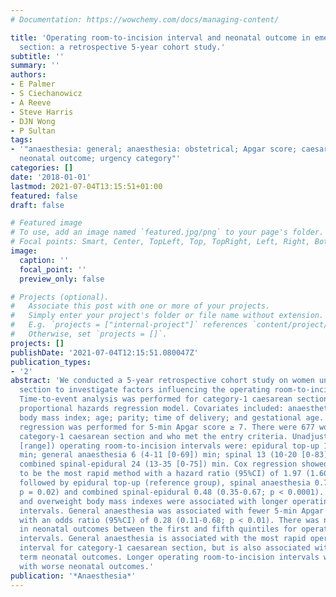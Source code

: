 ```yaml
---
# Documentation: https://wowchemy.com/docs/managing-content/

title: 'Operating room-to-incision interval and neonatal outcome in emergency caesarean
  section: a retrospective 5-year cohort study.'
subtitle: ''
summary: ''
authors:
- E Palmer
- S Ciechanowicz
- A Reeve
- Steve Harris
- DJN Wong
- P Sultan
tags:
- '"anaesthesia: general; anaesthesia: obstetrical; Apgar score; caesarean section;
  neonatal outcome; urgency category"'
categories: []
date: '2018-01-01'
lastmod: 2021-07-04T13:15:51+01:00
featured: false
draft: false

# Featured image
# To use, add an image named `featured.jpg/png` to your page's folder.
# Focal points: Smart, Center, TopLeft, Top, TopRight, Left, Right, BottomLeft, Bottom, BottomRight.
image:
  caption: ''
  focal_point: ''
  preview_only: false

# Projects (optional).
#   Associate this post with one or more of your projects.
#   Simply enter your project's folder or file name without extension.
#   E.g. `projects = ["internal-project"]` references `content/project/deep-learning/index.md`.
#   Otherwise, set `projects = []`.
projects: []
publishDate: '2021-07-04T12:15:51.080047Z'
publication_types:
- '2'
abstract: 'We conducted a 5-year retrospective cohort study on women undergoing caesarean
  section to investigate factors influencing the operating room-to-incision interval.
  Time-to-event analysis was performed for category-1 caesarean section using a Cox
  proportional hazards regression model. Covariates included: anaesthetic technique;
  body mass index; age; parity; time of delivery; and gestational age. Binary logistic
  regression was performed for 5-min Apgar score ≥ 7. There were 677 women who underwent
  category-1 caesarean section and who met the entry criteria. Unadjusted median (IQR
  [range]) operating room-to-incision intervals were: epidural top-up 11 (7-17 [0-87])
  min; general anaesthesia 6 (4-11 [0-69]) min; spinal 13 (10-20 [0-83]) min; and
  combined spinal-epidural 24 (13-35 [0-75]) min. Cox regression showed general anaesthesia
  to be the most rapid method with a hazard ratio (95%CI) of 1.97 (1.60-2.44; p < 0.0001),
  followed by epidural top-up (reference group), spinal anaesthesia 0.79 (0.65-0.96;
  p = 0.02) and combined spinal-epidural 0.48 (0.35-0.67; p < 0.0001). Underweight
  and overweight body mass indexes were associated with longer operating room-to-incision
  intervals. General anaesthesia was associated with fewer 5-min Apgar scores ≥ 7
  with an odds ratio (95%CI) of 0.28 (0.11-0.68; p < 0.01). There was no difference
  in neonatal outcomes between the first and fifth quintiles for operating room-to-incision
  intervals. General anaesthesia is associated with the most rapid operating room-to-incision
  interval for category-1 caesarean section, but is also associated with worse short
  term neonatal outcomes. Longer operating room-to-incision intervals were not associated
  with worse neonatal outcomes.'
publication: '*Anaesthesia*'
---
```

